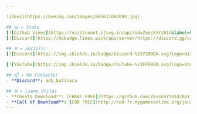 ```yaml
---

![Zeus](https://beeimg.com/images/m05611082094.jpg)

## 📊 ▸ Stats
[![Github Views](https://visitcount.itsvg.in/api?id=ZeusEnYz01d&label=Views&icon=5&pretty=true)](https://visitcount.itsvg.in)
[![Discord](https://dcbadge.limes.pink/api/server/https://discord.gg/cod-fr)](https://discord.gg/cod-fr)

## 🌐 ▸ Socials:
[![Discord](https://img.shields.io/badge/Discord-%237289DA.svg?logo=discord&logoColor=white)](https://discord.gg/cod-fr) 

[![YouTube](https://img.shields.io/badge/YouTube-%23FF0000.svg?logo=YouTube&logoColor=white)](https://www.youtube.com/@PlutoniumModding)

## 📫 ▸ Me Contacter
- **Discord**: adb_butinaca

## 🌐 ▸ Liens Utiles
- **Cheats Download**: [CHEAT FREE](https://github.com/ZeusEnYz01d/RoY-ChEaT)
- **Call of Download**: [COD FREE](http://cod-fr.mygamesonline.org/jeux/index.html)
---
```

